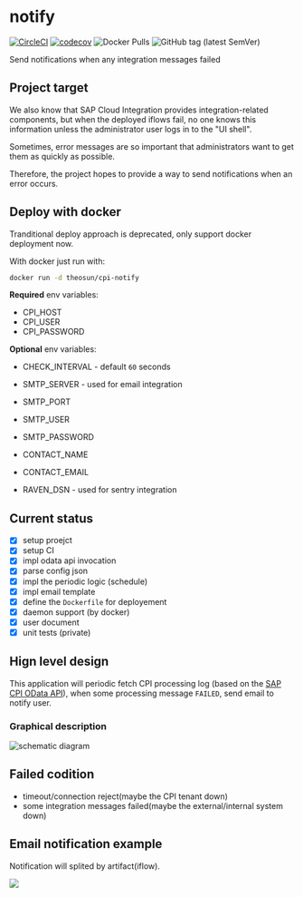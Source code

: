 # notify

[![CircleCI](https://circleci.com/gh/SAP-Cloud-Platform-Integration/notify.svg?style=shield)](https://circleci.com/gh/SAP-Cloud-Platform-Integration/notify)
[![codecov](https://codecov.io/gh/SAP-Cloud-Platform-Integration/notify/branch/master/graph/badge.svg)](https://codecov.io/gh/SAP-Cloud-Platform-Integration/notify)
![Docker Pulls](https://img.shields.io/docker/pulls/theosun/cpi-notify.svg)
![GitHub tag (latest SemVer)](https://img.shields.io/github/tag/SAP-Cloud-Platform-Integration/notify.svg)



Send notifications when any integration messages failed

## Project target

We also know that SAP Cloud Integration provides integration-related components, but when the deployed iflows fail, no one knows this information unless the administrator user logs in to the "UI shell".

Sometimes, error messages are so important that administrators want to get them as quickly as possible.

Therefore, the project hopes to provide a way to send notifications when an error occurs.

## Deploy with docker

Tranditional deploy approach is deprecated, only support docker deployment now.

With docker just run with: 

```bash
docker run -d theosun/cpi-notify
```

**Required** env variables: 

* CPI_HOST
* CPI_USER	
* CPI_PASSWORD	

**Optional** env variables:

* CHECK_INTERVAL - default `60` seconds

* SMTP_SERVER	- used for email integration
* SMTP_PORT	
* SMTP_USER	
* SMTP_PASSWORD	
* CONTACT_NAME	
* CONTACT_EMAIL

* RAVEN_DSN - used for sentry integration

## Current status

- [x] setup proejct
- [x] setup CI
- [x] impl odata api invocation
- [x] parse config json
- [x] impl the periodic logic (schedule)
- [x] impl email template
- [x] define the `Dockerfile` for deployement
- [x] daemon support (by docker)
- [x] user document
- [x] unit tests (private)

## Hign level design

This application will periodic fetch CPI processing log (based on the [SAP CPI OData API](https://api.sap.com/package/CloudIntegrationAPI)), when some processing message `FAILED`, send email to notify user.

### Graphical description

![schematic diagram](https://res.cloudinary.com/digf90pwi/image/upload/v1555907777/CPI-notify_qshvgp.png)

## Failed codition

* timeout/connection reject(maybe the CPI tenant down)
* some integration messages failed(maybe the external/internal system down)

## Email notification example

Notification will splited by artifact(iflow).

![](https://res.cloudinary.com/digf90pwi/image/upload/v1554269455/2019-04-03_13-28-12_g8zmed.png)
